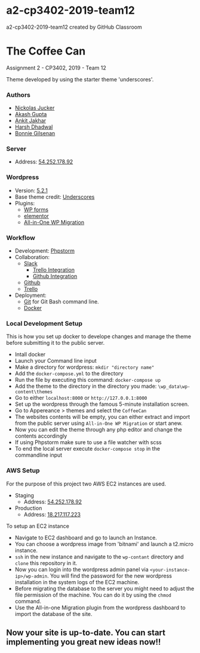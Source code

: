# a2-cp3402-2019-team12
a2-cp3402-2019-team12 created by GitHub Classroom
# The Coffee Can
Assignment 2 - CP3402, 2019 - Team 12

Theme developed by using the starter theme 'underscores'.

### Authors
* [Nickolas Jucker](https://github.com/Nickolasjucker)
* [Akash Gupta](https://github.com/akash30g)
* [Ankit Jakhar](https://github.com/akki101)
* [Harsh Dhadwal](https://github.com/Harsh-Dhadwal)
* [Bonnie Gilsenan](https://github.com/BonnieGilsenan)
### Server
* Address: [54.252.178.92](http://54.252.178.92/)
### Wordpress
* Version: [5.2.1](https://wordpress.org/support/wordpress-version/version-5-2-1/)
* Base theme credit: [Underscores](http://underscores.me/)
* Plugins: 
  - [WP forms](https://wpforms.com/)
  - [elementor](https://elementor.com/)
  - [All-in-One WP Migration](https://en-au.wordpress.org/plugins/all-in-one-wp-migration/)
### Workflow
* Development: [Phpstorm](https://www.jetbrains.com/phpstorm/)
* Collaboration:
  - [Slack](https://slack.com/intl/en-au/)
    - [Trello Integration](https://trello.com/en-AU/platforms/slack)
    - [Github Integration](https://slack.github.com/)
  - [Github](https://github.com/)
  - [Trello](https://trello.com/)
* Deployment:
  - [Git](https://gitforwindows.org/) for Git Bash command line.
  - [Docker](https://www.docker.com/)
### Local Development Setup
This is how you set up docker to develope changes and manage the theme before submitting it to the public server.
* Intall docker
* Launch your Command line input
* Make a directory for wordpress:
`mkdir "directory name"`
* Add the `docker-compose.yml` to the directory
* Run the file by executing this command: `docker-compose up`
* Add the theme to the directory in the directory you made: `\wp_data\wp-content\themes`
* Go to either `localhost:8000` or `http://127.0.0.1:8000`
* Set up the wordpress through the famous 5-minute installation screen.
* Go to Appereance > themes and select the `CoffeeCan`
* The websites contents will be empty, you can either extract and import from the public server using `All-in-One WP Migration` or start anew.
* Now you can edit the theme through any php editor and change the contents accordingly
* If using Phpstorm make sure to use a file watcher with scss
* To end the local server execute `docker-compose stop` in the commandline input

### AWS Setup
For the purpose of this project two AWS EC2 instances are used.
* Staging
  - Address: [54.252.178.92](http://54.252.178.92/)
* Production
  - Address: [18.217.117.223](http://18.217.117.223/)

To setup an EC2 instance
* Navigate to EC2 dashboard and go to launch an Instance.
* You can choose a wordpress image from 'bitnami' and launch a t2.micro instance.
* `ssh` in the new instance and navigate to the `wp-contant` directory and `clone` this repository in it.
* Now you can login into the wordpress admin panel via `<your-instance-ip>/wp-admin`. You will find the password for the new wordpress installation in the system logs of the EC2 machine.
* Before migrating the database to the server you might need to adjust the file permission of the machine. You can do it by using the `chmod` command.
* Use the All-in-one Migration plugin from the wordpress dashboard to import the database of the site.

## Now your site is up-to-date. You can start implementing you great new ideas now!!

